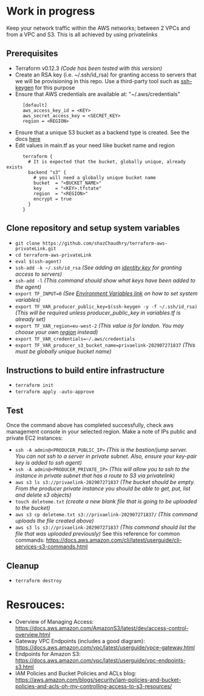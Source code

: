 # Work in progress
Keep your network traffic within the AWS networks; between 2 VPCs and from a VPC and S3. This is all achieved by using privatelinks


## Prerequisites
- Terraform v0.12.3 _(Code has been tested with this version)_
- Create an RSA key (i.e. ~/.ssh/id_rsa) for granting access to servers that we will be provisioning in this repo. Use a third-party tool such as [ssh-keygen](https://www.ssh.com/ssh/keygen/) for this purpose
- Ensure that AWS credentials are available at: "~/.aws/credentials"
```
      [default]
      aws_access_key_id = <KEY>
      aws_secret_access_key = <SECRET_KEY>
      region = <REGION>
```
- Ensure that a unique S3 bucket as a backend type is created. See the docs [here](https://www.terraform.io/docs/backends/types/s3.html)
- Edit values in main.tf as your need liike bucket name and region
```
      terraform {
        # It is expected that the bucket, globally unique, already exists
        backend "s3" {
          # you will need a globally unique bucket name
          bucket  = "<BUCKET_NAME>"
          key     = "<KEY>.tfstate"
          region  = "<REGION>"
          encrypt = true
        }
      }
```

## Clone repository and setup system variables
- `git clone https://github.com/shazChaudhry/terraform-aws-privateLink.git`
- `cd terraform-aws-privateLink`
- `eval $(ssh-agent)`
- `ssh-add -k ~/.ssh/id_rsa` _(See adding an [identity key](https://www.ssh.com/ssh/add) for granting access to servers)_
- `ssh-add -l` _(This command should show what keys have been added to the agent)_
- `export TF_INPUT=0` _(See [Environment Variables link](https://www.terraform.io/docs/commands/environment-variables.html) on how to set system variables)_
- `export TF_VAR_producer_public_key=$(ssh-keygen -y -f ~/.ssh/id_rsa)` _(This will be required unless producer_public_key in variables.tf is already set)_
- `export TF_VAR_region=eu-west-2` _(This value is for london. You may choose your own [region](https://docs.aws.amazon.com/general/latest/gr/rande.html) instead)_
- `export TF_VAR_credentials=~/.aws/credentials`
- `export TF_VAR_producer_s3_bucket_name=privaelink-202907271837` _(This must be globally unique bucket name)_

## Instructions to build entire infrastructure
- `terraform init`
- `terraform apply -auto-approve`

## Test
Once the command above has completed successfully, check aws management console in your selected region. Make a note of IPs public and private EC2 instances:
- `ssh -A admin@<PRODUCER_PUBLIC_IP>` _(This is the bastion/jump server. You can not ssh to a server in private subnet. Also, ensure your key-pair key is added to ssh agent)_
- `ssh -A admin@<PRODUCER_PRIVATE_IP>` _(This will allow you to ssh to the instance in private subnet that has a route to S3 via privatelink)_
- `aws s3 ls s3://privaelink-202907271837` _(The bucket should be empty. From the producer private instance you should be able to get, put, list and delete s3 objects)_
- `touch deleteme.txt` _(create a new blank file that is going to be uploaded to the bucket)_
- `aws s3 cp deleteme.txt s3://privaelink-202907271837/` _(This command uploads the file created above)_
- `aws s3 ls s3://privaelink-202907271837` _(This command should list the file that was uploaded previously)_
See this reference for common commands: https://docs.aws.amazon.com/cli/latest/userguide/cli-services-s3-commands.html

## Cleanup
- `terraform destroy`


# Resrouces:
- Overview of Managing Access: https://docs.aws.amazon.com/AmazonS3/latest/dev/access-control-overview.html
- Gateway VPC Endpoints (includes a good diagram): https://docs.aws.amazon.com/vpc/latest/userguide/vpce-gateway.html
- Endpoints for Amazon S3: https://docs.aws.amazon.com/vpc/latest/userguide/vpc-endpoints-s3.html
- IAM Policies and Bucket Policies and ACLs blog: https://aws.amazon.com/blogs/security/iam-policies-and-bucket-policies-and-acls-oh-my-controlling-access-to-s3-resources/
